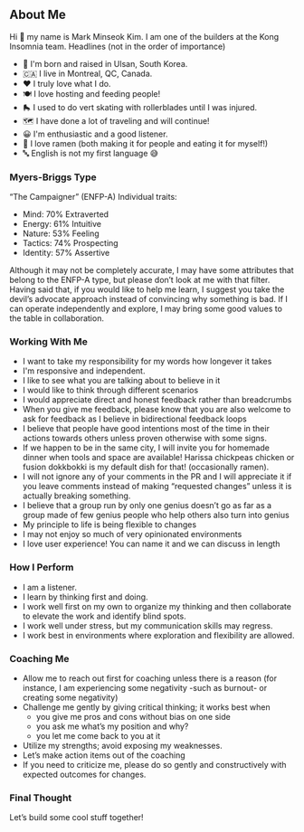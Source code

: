 ## About Me

Hi 👋 my name is Mark Minseok Kim. I am one of the builders at the Kong Insomnia team.
Headlines (not in the order of importance)
- 🤙 I'm born and raised in Ulsan, South Korea.
- 🇨🇦 I live in Montreal, QC, Canada.
- ❤️ I truly love what I do.
- 🍽️ I love hosting and feeding people!
- 🛼 I used to do vert skating with rollerblades until I was injured.
- 🗺️ I have done a lot of traveling and will continue!
- 😀 I'm enthusiastic and a good listener.
- 🍜 I love ramen (both making it for people and eating it for myself!)
- 🔤 English is not my first language 😅

### Myers-Briggs Type
“The Campaigner” (ENFP-A)
Individual traits:
- Mind: 70% Extraverted
- Energy: 61% Intuitive
- Nature: 53% Feeling
- Tactics: 74% Prospecting
- Identity: 57% Assertive

Although it may not be completely accurate, I may have some attributes that belong to the ENFP-A type, but please don’t look at me with that filter. Having said that, if you would like to help me learn, I suggest you take the devil’s advocate approach instead of convincing why something is bad. If I can operate independently and explore, I may bring some good values to the table in collaboration.

### Working With Me
- I want to take my responsibility for my words how longever it takes
- I'm responsive and independent.
- I like to see what you are talking about to believe in it
- I would like to think through different scenarios
- I would appreciate direct and honest feedback rather than breadcrumbs
- When you give me feedback, please know that you are also welcome to ask for feedback as I believe in bidirectional feedback loops
- I believe that people have good intentions most of the time in their actions towards others unless proven otherwise with some signs.
- If we happen to be in the same city, I will invite you for homemade dinner when tools and space are available! Harissa chickpeas chicken or fusion dokkbokki is my default dish for that! (occasionally ramen).
- I will not ignore any of your comments in the PR and I will appreciate it if you leave comments instead of making “requested changes” unless it is actually breaking something.
- I believe that a group run by only one genius doesn’t go as far as a group made of few genius people who help others also turn into genius
- My principle to life is being flexible to changes
- I may not enjoy so much of very opinionated environments
- I love user experience! You can name it and we can discuss in length

### How I Perform
- I am a listener.
- I learn by thinking first and doing.
- I work well first on my own to organize my thinking and then collaborate to elevate the work and identify blind spots.
- I work well under stress, but my communication skills may regress.
- I work best in environments where exploration and flexibility are allowed.

### Coaching Me
- Allow me to reach out first for coaching unless there is a reason (for instance, I am experiencing some negativity -such as burnout- or creating some negativity)
- Challenge me gently by giving critical thinking; it works best when
  * you give me pros and cons without bias on one side
  * you ask me what’s my position and why?
  * you let me come back to you at it
- Utilize my strengths; avoid exposing my weaknesses.
- Let’s make action items out of the coaching
- If you need to criticize me, please do so gently and constructively with expected outcomes for changes.

### Final Thought

Let’s build some cool stuff together!
